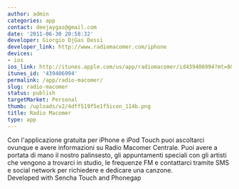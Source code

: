 ```yaml
---
author: admin
categories: app
contact: deejaygas@gmail.com
date: '2011-06-30 20:58:32'
developer: Giorgio DjGas Dessi
developer_link: http://www.radiomacomer.com/iphone
devices: 
- ios
ios_link: http://itunes.apple.com/us/app/radiomacomer/id439406994?mt=8&ls=1
itunes_id: '439406994'
permalink: /app/radio-macomer/
slug: radio-macomer
status: publish
targetMarket: Personal
thumb: /uploads/v2/4dff519f5e1f5icon_114b.png
title: Radio Macomer
type: app
---
```


Con l'applicazione gratuita per iPhone e iPod Touch puoi ascoltarci ovunque e avere informazioni su Radio Macomer Centrale. Puoi avere a portata di mano il nostro palinsesto, gli appuntamenti speciali con gli artisti che vengono a trovarci in studio, le frequenze FM e contattarci tramite SMS e social network per richiedere e dedicare una canzone. <br />
Developed with Sencha Touch and Phonegap